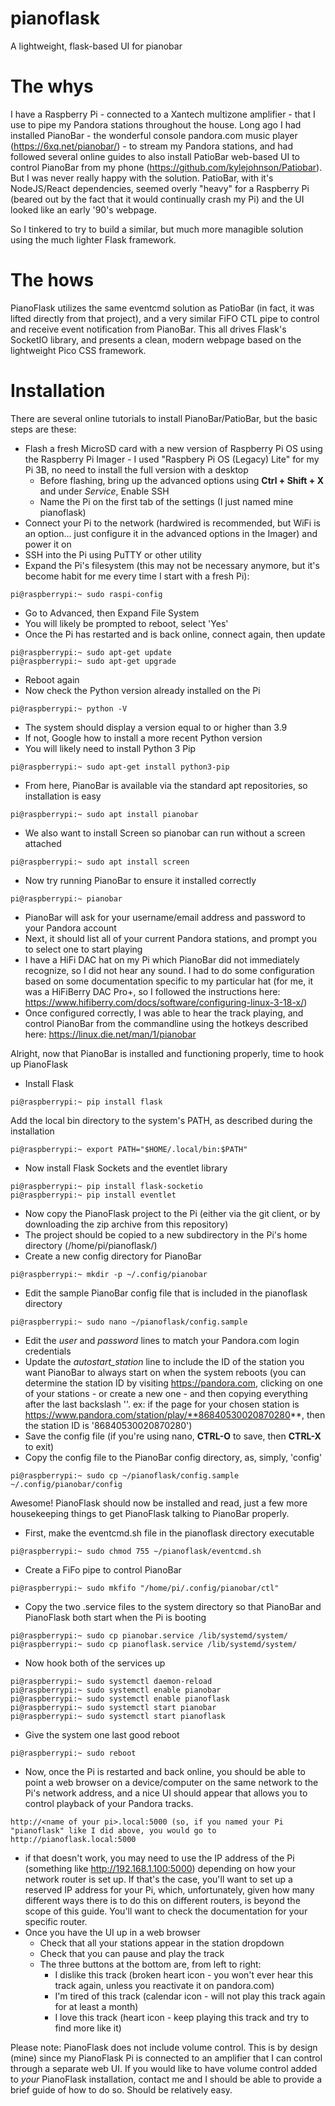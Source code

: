 # pianoflask
A lightweight, flask-based UI for pianobar

# The whys
I have a Raspberry Pi - connected to a Xantech multizone amplifier - that I use to pipe my Pandora stations throughout the house. Long ago I had installed PianoBar - the wonderful console pandora.com music player (https://6xq.net/pianobar/) - to stream my Pandora stations, and had followed several online guides to also install PatioBar web-based UI to control PianoBar from my phone (https://github.com/kylejohnson/Patiobar). But I was never really happy with the solution. PatioBar, with it's NodeJS/React dependencies, seemed overly "heavy" for a Raspberry Pi (beared out by the fact that it would continually crash my Pi) and the UI looked like an early '90's webpage.

So I tinkered to try to build a similar, but much more managible solution using the much lighter Flask framework.

# The hows
PianoFlask utilizes the same eventcmd solution as PatioBar (in fact, it was lifted directly from that project), and a very similar FiFO CTL pipe to control and receive event notification from PianoBar. This all drives Flask's SocketIO library, and presents a clean, modern webpage based on the lightweight Pico CSS framework.

# Installation
There are several online tutorials to install PianoBar/PatioBar, but the basic steps are these:
- Flash a fresh MicroSD card with a new version of Raspberry Pi OS using the Raspberry Pi Imager - I used "Raspbery Pi OS (Legacy) Lite" for my Pi 3B, no need to install the full version with a desktop
  - Before flashing, bring up the advanced options using **Ctrl + Shift + X** and under *Service*, Enable SSH
  - Name the Pi on the first tab of the settings (I just named mine pianoflask)
- Connect your Pi to the network (hardwired is recommended, but WiFi is an option... just configure it in the advanced options in the Imager) and power it on
- SSH into the Pi using PuTTY or other utility
- Expand the Pi's filesystem (this may not be necessary anymore, but it's become habit for me every time I start with a fresh Pi):
```
pi@raspberrypi:~ sudo raspi-config
```
  -  Go to Advanced, then Expand File System
- You will likely be prompted to reboot, select 'Yes'
- Once the Pi has restarted and is back online, connect again, then update
```
pi@raspberrypi:~ sudo apt-get update
pi@raspberrypi:~ sudo apt-get upgrade
```
- Reboot again
- Now check the Python version already installed on the Pi
```
pi@raspberrypi:~ python -V
```
  -  The system should display a version equal to or higher than 3.9
  -  If not, Google how to install a more recent Python version
- You will likely need to install Python 3 Pip
```
pi@raspberrypi:~ sudo apt-get install python3-pip
```
- From here, PianoBar is available via the standard apt repositories, so installation is easy
```
pi@raspberrypi:~ sudo apt install pianobar
```
- We also want to install Screen so pianobar can run without a screen attached
```
pi@raspberrypi:~ sudo apt install screen
```
- Now try running PianoBar to ensure it installed correctly
```
pi@raspberrypi:~ pianobar
```
  -  PianoBar will ask for your username/email address and password to your Pandora account
  -  Next, it should list all of your current Pandora stations, and prompt you to select one to start playing
- I have a HiFi DAC hat on my Pi which PianoBar did not immediately recognize, so I did not hear any sound. I had to do some configuration based on some documentation specific to my particular hat (for me, it was a HiFiBerry DAC Pro+, so I followed the instructions here: https://www.hifiberry.com/docs/software/configuring-linux-3-18-x/)
- Once configured correctly, I was able to hear the track playing, and control PianoBar from the commandline using the hotkeys described here: https://linux.die.net/man/1/pianobar

Alright, now that PianoBar is installed and functioning properly, time to hook up PianoFlask
- Install Flask
```
pi@raspberrypi:~ pip install flask
```
Add the local bin directory to the system's PATH, as described during the installation
```
pi@raspberrypi:~ export PATH="$HOME/.local/bin:$PATH"
```
- Now install Flask Sockets and the eventlet library
```
pi@raspberrypi:~ pip install flask-socketio
pi@raspberrypi:~ pip install eventlet
```
- Now copy the PianoFlask project to the Pi (either via the git client, or by downloading the zip archive from this repository)
- The project should be copied to a new subdirectory in the Pi's home directory (/home/pi/pianoflask/)
- Create a new config directory for PianoBar
```
pi@raspberrypi:~ mkdir -p ~/.config/pianobar
```
- Edit the sample PianoBar config file that is included in the pianoflask directory
```
pi@raspberrypi:~ sudo nano ~/pianoflask/config.sample
```
  - Edit the *user* and *password* lines to match your Pandora.com login credentials
  - Update the *autostart_station* line to include the ID of the station you want PianoBar to always start on when the system reboots (you can determine the station ID by visiting https://pandora.com, clicking on one of your stations - or create a new one - and then copying everything after the last backslash '\'. ex: if the page for your chosen station is https://www.pandora.com/station/play/**86840530020870280**, then the station ID is '86840530020870280')
  - Save the config file (if you're using nano, **CTRL-O** to save, then **CTRL-X** to exit)
- Copy the config file to the PianoBar config directory, as, simply, 'config'
```
pi@raspberrypi:~ sudo cp ~/pianoflask/config.sample ~/.config/pianobar/config
```

Awesome! PianoFlask should now be installed and read, just a few more housekeeping things to get PianoFlask talking to PianoBar properly.
- First, make the eventcmd.sh file in the pianoflask directory executable
```
pi@raspberrypi:~ sudo chmod 755 ~/pianoflask/eventcmd.sh
```
- Create a FiFo pipe to control PianoBar
```
pi@raspberrypi:~ sudo mkfifo "/home/pi/.config/pianobar/ctl"
```
- Copy the two .service files to the system directory so that PianoBar and PianoFlask both start when the Pi is booting
```
pi@raspberrypi:~ sudo cp pianobar.service /lib/systemd/system/
pi@raspberrypi:~ sudo cp pianoflask.service /lib/systemd/system/
```
- Now hook both of the services up
```
pi@raspberrypi:~ sudo systemctl daemon-reload
pi@raspberrypi:~ sudo systemctl enable pianobar
pi@raspberrypi:~ sudo systemctl enable pianoflask
pi@raspberrypi:~ sudo systemctl start pianobar
pi@raspberrypi:~ sudo systemctl start pianoflask
```
- Give the system one last good reboot
```
pi@raspberrypi:~ sudo reboot
```
- Now, once the Pi is restarted and back online, you should be able to point a web browser on a device/computer on the same network to the Pi's network address, and a nice UI should appear that allows you to control playback of your Pandora tracks.
```
http://<name of your pi>.local:5000 (so, if you named your Pi "pianoflask" like I did above, you would go to http://pianoflask.local:5000
```
  - if that doesn't work, you may need to use the IP address of the Pi (something like http://192.168.1.100:5000) depending on how your network router is set up. If that's the case, you'll want to set up a reserved IP address for your Pi, which, unfortunately, given how many different ways there is to do this on different routers, is beyond the scope of this guide. You'll want to check the documentation for your specific router.
- Once you have the UI up in a web browser
  - Check that all your stations appear in the station dropdown
  - Check that you can pause and play the track
  - The three buttons at the bottom are, from left to right:
    - I dislike this track (broken heart icon - you won't ever hear this track again, unless you reactivate it on pandora.com)
    - I'm tired of this track (calendar icon - will not play this track again for at least a month)
    - I love this track (heart icon - keep playing this track and try to find more like it)

Please note: PianoFlask does not include volume control. This is by design (mine) since my PianoFlask Pi is connected to an amplifier that I can control through a separate web UI. If you would like to have volume control added to *your* PianoFlask installation, contact me and I should be able to provide a brief guide of how to do so. Should be relatively easy.



